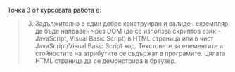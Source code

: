 Точка 3 от курсовата работа е:

> 3. Задължително е един добре конструиран и валиден екземпляр да бъде
> направен чрез DOM (да се използва скриптов език - JavaScript, Visual
> Basic Script) в HTML страница или в чист JavaScript/Visual Basic Script
> код. Текстовете за елементите и стойностите на атрибутите се съдържат в
> програмите. Цялата HTML страница да се демонстрира в браузер.


